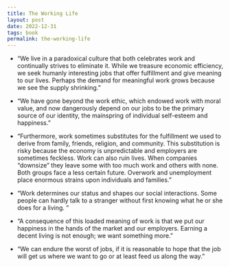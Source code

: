 ```yaml
---
title: The Working Life
layout: post
date: 2022-12-31
tags: book
permalink: the-working-life
---
```

<ul><li><p class="body"><span>“We live in a paradoxical culture that both celebrates work and continually strives to eliminate it. While we treasure economic efficiency, we seek humanly interesting jobs that offer fulfillment and give meaning to our lives. Perhaps the demand for meaningful work grows because we see the supply shrinking.”</span></p></li><li><p class="body"><span>“We have gone beyond the work ethic, which endowed work with moral value, and now dangerously depend on our jobs to be the primary source of our identity, the mainspring of individual self-esteem and happiness.”</span></p></li><li><p class="body"><span>“Furthermore, work sometimes substitutes for the fulfillment we used to derive from family, friends, religion, and community. This substitution is risky because the economy is unpredictable and employers are sometimes feckless. Work can also ruin lives. When companies “downsize” they leave some with too much work and others with none. Both groups face a less certain future. Overwork and unemployment place enormous strains upon individuals and families.”</span></p></li><li><p class="body"><span>“Work determines our status and shapes our social interactions. Some people can hardly talk to a stranger without first knowing what he or she does for a living. ”</span></p></li><li><p class="body"><span>“A consequence of this loaded meaning of work is that we put our happiness in the hands of the market and our employers. Earning a decent living is not enough; we want something more.”</span></p></li><li><p class="body"><span>“We can endure the worst of jobs, if it is reasonable to hope that the job will get us where we want to go or at least feed us along the way.”</span></p></li></ul>